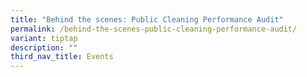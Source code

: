 ```yaml
---
title: "Behind the scenes: Public Cleaning Performance Audit"
permalink: /behind-the-scenes-public-cleaning-performance-audit/
variant: tiptap
description: ""
third_nav_title: Events
---
```


